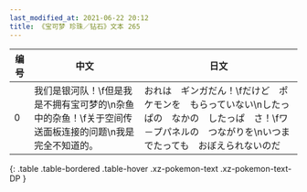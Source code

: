 ```yaml
---
last_modified_at: 2021-06-22 20:12
title: 《宝可梦 珍珠／钻石》文本 265
---
```

| 编号 | 中文 | 日文 |
| ---- | ---- | ---- |
| 0 | 我们是银河队！\f但是我是不拥有宝可梦的\n杂鱼中的杂鱼！\f关于空间传送面板连接的问题\n我是完全不知道的。 | おれは　ギンガだん！\fだけど　ポケモンを　もらっていない\nしたっぱの　なかの　したっぱ　さ！\fワ－プパネルの　つながりを\nいつまでたっても　おぼえられないのだ |
{: .table .table-bordered .table-hover .xz-pokemon-text .xz-pokemon-text-DP }